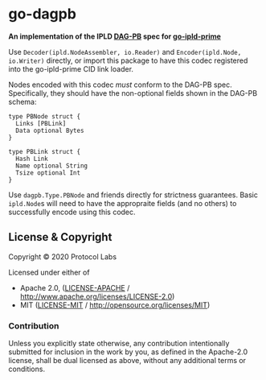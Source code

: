 # go-dagpb

**An implementation of the IPLD [DAG-PB](https://github.com/ipld/specs/blob/master/block-layer/codecs/dag-pb.md) spec for [go-ipld-prime](https://github.com/ipld/go-ipld-prime/)**

Use `Decoder(ipld.NodeAssembler, io.Reader)` and `Encoder(ipld.Node, io.Writer)` directly, or import this package to have this codec registered into the go-ipld-prime CID link loader.

Nodes encoded with this codec _must_ conform to the DAG-PB spec. Specifically, they should have the non-optional fields shown in the DAG-PB schema:

```ipldsch
type PBNode struct {
  Links [PBLink]
  Data optional Bytes
}

type PBLink struct {
  Hash Link
  Name optional String
  Tsize optional Int
}
```

Use `dagpb.Type.PBNode` and friends directly for strictness guarantees. Basic `ipld.Node`s will need to have the appropraite fields (and no others) to successfully encode using this codec.

## License & Copyright

Copyright &copy; 2020 Protocol Labs

Licensed under either of

 * Apache 2.0, ([LICENSE-APACHE](LICENSE-APACHE) / http://www.apache.org/licenses/LICENSE-2.0)
 * MIT ([LICENSE-MIT](LICENSE-MIT) / http://opensource.org/licenses/MIT)

### Contribution

Unless you explicitly state otherwise, any contribution intentionally submitted for inclusion in the work by you, as defined in the Apache-2.0 license, shall be dual licensed as above, without any additional terms or conditions.
